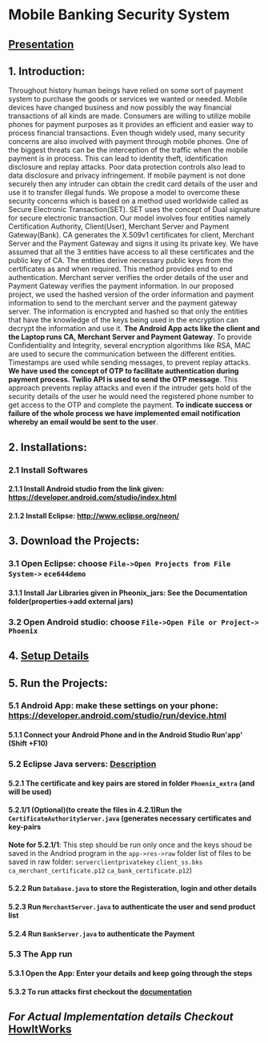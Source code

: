# Mobile Banking Security System
## [Presentation](../master/PaymentViaMobilePhones.pdf) 
## 1. Introduction: 
Throughout history human beings have relied on some sort of payment system to purchase the goods or services we wanted or needed. Mobile devices have changed business and now possibly the way financial transactions of all kinds are made. Consumers are willing to utilize mobile phones for payment purposes as it provides an efficient and easier way to process financial transactions. 
Even though widely used, many security concerns are also involved with payment through mobile phones. One of the biggest threats can be the interception of the traffic when the mobile payment is in process. This can lead to identity theft, identification disclosure and replay attacks. Poor data protection controls also lead to data disclosure and privacy infringement. If mobile payment is not done securely then any intruder can obtain the credit card details of the user and use it to transfer illegal funds.
We propose a model to overcome these security concerns which is based on a method used worldwide called as Secure Electronic Transaction(SET). SET uses the concept of Dual signature for secure electronic transaction. Our model involves four entities namely Certification Authority, Client(User), Merchant Server and Payment Gateway(Bank). CA generates the X.509v1 certificates for client, Merchant Server and the Payment Gateway and signs it using its private key. We have assumed that all the 3 entities have access to all these certificates and the public key of CA. The entities derive necessary public keys from the certificates as and when required. This method provides end to end authentication. Merchant server verifies the order details of the user and Payment Gateway verifies the payment information. In our proposed project, we used the hashed version of the order information and payment information to send to the merchant server and the payment gateway server. The information is encrypted and hashed so that only the entities that have the knowledge of the keys being used in the encryption can decrypt the information and use it.
**The Android App acts like the client and the Laptop runs CA, Merchant Server and Payment Gateway**. To provide Confidentiality and Integrity, several encryption algorithms like RSA, MAC are used to secure the communication between the different entities. Timestamps are used while sending messages, to prevent replay attacks. **We have used the concept of OTP to facilitate authentication during payment process. Twilio API is used to send the OTP message**. This approach prevents replay attacks and even if the intruder gets hold of the security details of the user he would need the registered phone number to get access to the OTP and complete the payment. **To indicate success or failure of the whole process we have implemented email notification whereby an email would be sent to the user**.

## 2. Installations:
### 2.1 Install Softwares
#### 2.1.1 Install Android studio from the link given:   https://developer.android.com/studio/index.html
#### 2.1.2 Install Eclipse: http://www.eclipse.org/neon/

## 3. Download the Projects:
### 3.1 Open Eclipse: choose `File->Open Projects from File System->` <path> `ece644demo`
#### 3.1.1 Install Jar Libraries given in Pheonix_jars: See the Documentation folder(properties->add external jars)
### 3.2 Open Android studio: choose `File->Open File or Project->` <path> `Phoenix`

## 4. [Setup Details](../master/Documentation/Setup.pdf)

## 5. Run the Projects:

### 5.1 Android App: make these settings on your phone: https://developer.android.com/studio/run/device.html
#### 5.1.1 Connect your Android Phone and in the Android Studio Run'app' (Shift +F10)

### 5.2 Eclipse Java servers: [Description](../master/Documentation/DescriptionOfFiles.pdf) 
#### 5.2.1 The certificate and key pairs are stored in folder `Phoenix_extra` (and will be used)
#### 5.2.1/1 (Optional)(to create the files in 4.2.1)Run the `CertificateAuthorityServer.java` (generates necessary certificates and key-pairs
**Note for 5.2.1/1**: This step should be run only once and the keys shoud be saved in the Andriod program in the `app->res->raw` folder
list of files to be saved in raw folder:
`serverclientprivatekey`
`client_ss.bks`
`ca_merchant_certificate.p12`
`ca_bank_certificate.p12`)
#### 5.2.2 Run `Database.java` to store the Registeration, login and other details
#### 5.2.3 Run `MerchantServer.java` to authenticate the user and send product list  
#### 5.2.4 Run `BankServer.java` to authenticate the Payment  

### 5.3 The App run
#### 5.3.1 Open the App: Enter your details and keep going through the steps
#### 5.3.2 To run attacks first checkout the [documentation](../master/Documentation/Limitations&Attacker.pdf)

## *For Actual Implementation details Checkout* [HowItWorks](../master/Documentation/HowItWorks.pdf)
